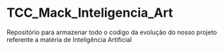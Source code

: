 # TCC_Mack_Inteligencia_Art
Repositório para armazenar todo o codigo da evolução do nosso projeto referente a matéria de Inteligência Artificial
